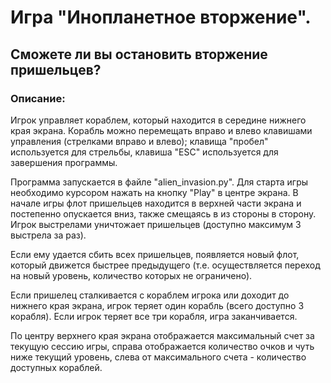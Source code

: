 # Игра "Инопланетное вторжение".

## Сможете ли вы остановить вторжение пришельцев?

### Описание:
Игрок управляет кораблем, который находится в середине нижнего края экрана. Корабль можно перемещать вправо и влево клавишами управления (стрелками вправо и влево); клавища "пробел" используется для стрельбы, клавиша "ESC" используется для завершения программы. 

Программа запускается в файле "alien_invasion.py". Для старта игры необходимо курсором нажать на кнопку "Play" в центре экрана. В начале игры флот пришельцев находится в верхней части экрана и постепенно опускается вниз, также смещаясь в из стороны в сторону. Игрок выстрелами уничтожает пришельцев (доступно максимум 3 выстрела за раз). 

Если ему удается сбить всех пришельцев, появляется новый флот, который движется быстрее предыдущего (т.е. осуществляется переход на новый уровень, количество которых не ограничено).

Если пришелец сталкивается с кораблем игрока или доходит до нижнего края экрана, игрок теряет один корабль (всего доступно 3 корабля). Если игрок теряет все три корабля, игра заканчивается. 

По центру верхнего края экрана отображается максимальный счет за текущую сессию игры, справа отображается количество очков и чуть ниже текущий уровень, слева от максимального счета  - количество доступных кораблей.
